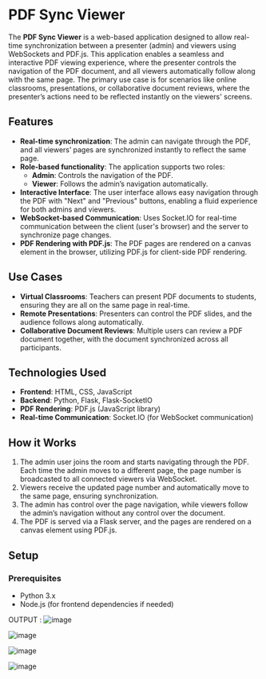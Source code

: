 # PDF Sync Viewer

The **PDF Sync Viewer** is a web-based application designed to allow real-time synchronization between a presenter (admin) and viewers using WebSockets and PDF.js. This application enables a seamless and interactive PDF viewing experience, where the presenter controls the navigation of the PDF document, and all viewers automatically follow along with the same page. The primary use case is for scenarios like online classrooms, presentations, or collaborative document reviews, where the presenter’s actions need to be reflected instantly on the viewers' screens.

## Features

- **Real-time synchronization**: The admin can navigate through the PDF, and all viewers’ pages are synchronized instantly to reflect the same page.
- **Role-based functionality**: The application supports two roles: 
  - **Admin**: Controls the navigation of the PDF.
  - **Viewer**: Follows the admin’s navigation automatically.
- **Interactive Interface**: The user interface allows easy navigation through the PDF with "Next" and "Previous" buttons, enabling a fluid experience for both admins and viewers.
- **WebSocket-based Communication**: Uses Socket.IO for real-time communication between the client (user's browser) and the server to synchronize page changes.
- **PDF Rendering with PDF.js**: The PDF pages are rendered on a canvas element in the browser, utilizing PDF.js for client-side PDF rendering.

## Use Cases

- **Virtual Classrooms**: Teachers can present PDF documents to students, ensuring they are all on the same page in real-time.
- **Remote Presentations**: Presenters can control the PDF slides, and the audience follows along automatically.
- **Collaborative Document Reviews**: Multiple users can review a PDF document together, with the document synchronized across all participants.

## Technologies Used

- **Frontend**: HTML, CSS, JavaScript
- **Backend**: Python, Flask, Flask-SocketIO
- **PDF Rendering**: PDF.js (JavaScript library)
- **Real-time Communication**: Socket.IO (for WebSocket communication)

## How it Works

1. The admin user joins the room and starts navigating through the PDF. Each time the admin moves to a different page, the page number is broadcasted to all connected viewers via WebSocket.
2. Viewers receive the updated page number and automatically move to the same page, ensuring synchronization.
3. The admin has control over the page navigation, while viewers follow the admin’s navigation without any control over the document.
4. The PDF is served via a Flask server, and the pages are rendered on a canvas element using PDF.js.

## Setup

### Prerequisites

- Python 3.x
- Node.js (for frontend dependencies if needed)

OUTPUT :
![image](https://github.com/user-attachments/assets/cebde954-12f6-45e1-a2a1-5c9c7c51159f)

![image](https://github.com/user-attachments/assets/37dd2c2e-d36f-4731-982e-7c0ed863acac)

![image](https://github.com/user-attachments/assets/2024481f-1012-421d-8f62-ff2e24387b9e)

![image](https://github.com/user-attachments/assets/b7bbf9db-1687-4491-a194-0db853cb3107)



